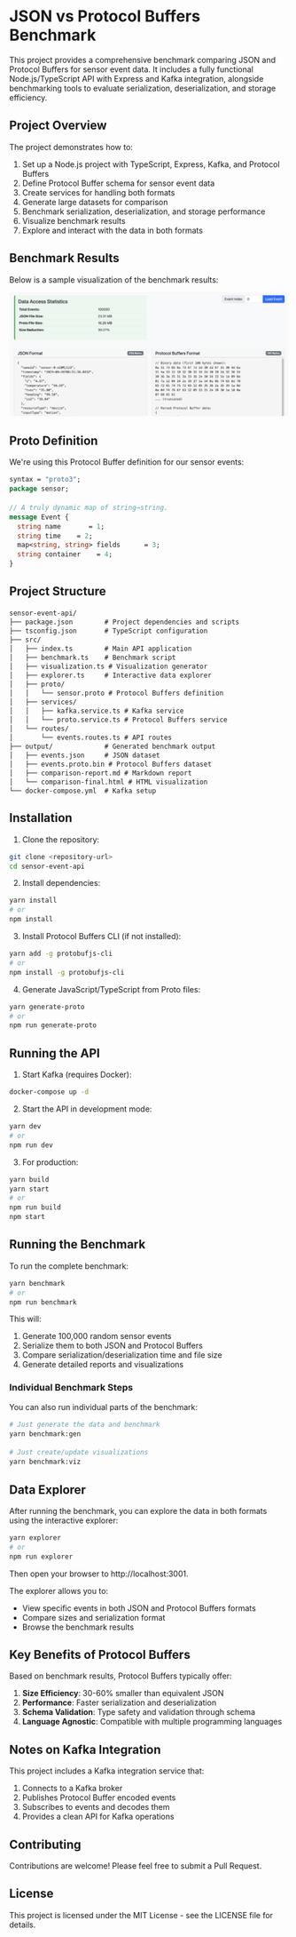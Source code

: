 # JSON vs Protocol Buffers Benchmark

This project provides a comprehensive benchmark comparing JSON and Protocol Buffers for sensor event data. It includes a fully functional Node.js/TypeScript API with Express and Kafka integration, alongside benchmarking tools to evaluate serialization, deserialization, and storage efficiency.

## Project Overview

The project demonstrates how to:

1. Set up a Node.js project with TypeScript, Express, Kafka, and Protocol Buffers
2. Define Protocol Buffer schema for sensor event data
3. Create services for handling both formats
4. Generate large datasets for comparison
5. Benchmark serialization, deserialization, and storage performance
6. Visualize benchmark results
7. Explore and interact with the data in both formats

## Benchmark Results

Below is a sample visualization of the benchmark results:

![Benchmark Results](screenshot.png)

## Proto Definition

We're using this Protocol Buffer definition for our sensor events:

```protobuf
syntax = "proto3";
package sensor;

// A truly dynamic map of string→string.
message Event {
  string name       = 1;
  string time    = 2;
  map<string, string> fields      = 3;
  string container    = 4;
}
```

## Project Structure

```
sensor-event-api/
├── package.json        # Project dependencies and scripts
├── tsconfig.json       # TypeScript configuration
├── src/
│   ├── index.ts        # Main API application
│   ├── benchmark.ts    # Benchmark script
│   ├── visualization.ts # Visualization generator
│   ├── explorer.ts     # Interactive data explorer
│   ├── proto/
│   │   └── sensor.proto # Protocol Buffers definition
│   ├── services/
│   │   ├── kafka.service.ts # Kafka service
│   │   └── proto.service.ts # Protocol Buffers service
│   └── routes/
│       └── events.routes.ts # API routes
├── output/             # Generated benchmark output
│   ├── events.json     # JSON dataset
│   ├── events.proto.bin # Protocol Buffers dataset
│   ├── comparison-report.md # Markdown report
│   └── comparison-final.html # HTML visualization
└── docker-compose.yml  # Kafka setup
```

## Installation

1. Clone the repository:

```bash
git clone <repository-url>
cd sensor-event-api
```

2. Install dependencies:

```bash
yarn install
# or
npm install
```

3. Install Protocol Buffers CLI (if not installed):

```bash
yarn add -g protobufjs-cli
# or
npm install -g protobufjs-cli
```

4. Generate JavaScript/TypeScript from Proto files:

```bash
yarn generate-proto
# or
npm run generate-proto
```

## Running the API

1. Start Kafka (requires Docker):

```bash
docker-compose up -d
```

2. Start the API in development mode:

```bash
yarn dev
# or
npm run dev
```

3. For production:

```bash
yarn build
yarn start
# or
npm run build
npm start
```

## Running the Benchmark

To run the complete benchmark:

```bash
yarn benchmark
# or
npm run benchmark
```

This will:
1. Generate 100,000 random sensor events
2. Serialize them to both JSON and Protocol Buffers
3. Compare serialization/deserialization time and file size
4. Generate detailed reports and visualizations

### Individual Benchmark Steps

You can also run individual parts of the benchmark:

```bash
# Just generate the data and benchmark
yarn benchmark:gen

# Just create/update visualizations
yarn benchmark:viz
```

## Data Explorer

After running the benchmark, you can explore the data in both formats using the interactive explorer:

```bash
yarn explorer
# or
npm run explorer
```

Then open your browser to http://localhost:3001.

The explorer allows you to:
- View specific events in both JSON and Protocol Buffers formats
- Compare sizes and serialization format
- Browse the benchmark results

## Key Benefits of Protocol Buffers

Based on benchmark results, Protocol Buffers typically offer:

1. **Size Efficiency**: 30-60% smaller than equivalent JSON
2. **Performance**: Faster serialization and deserialization
3. **Schema Validation**: Type safety and validation through schema
4. **Language Agnostic**: Compatible with multiple programming languages

## Notes on Kafka Integration

This project includes a Kafka integration service that:
1. Connects to a Kafka broker
2. Publishes Protocol Buffer encoded events
3. Subscribes to events and decodes them
4. Provides a clean API for Kafka operations

## Contributing

Contributions are welcome! Please feel free to submit a Pull Request.

## License

This project is licensed under the MIT License - see the LICENSE file for details.